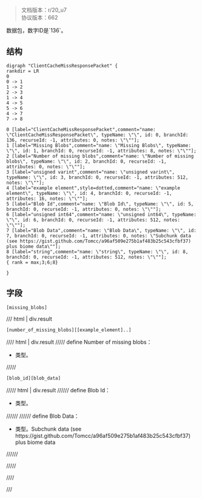 # <!-- md:samp ClientCacheMissResponsePacket -->

> 文档版本：r/20_u7<br/>协议版本：662

<!-- md:samp ClientCacheMissResponsePacket -->数据包，数字ID是`136`。

## 结构

```viz
digraph "ClientCacheMissResponsePacket" {
rankdir = LR
0
0 -> 1
1 -> 2
2 -> 3
1 -> 4
4 -> 5
5 -> 6
4 -> 7
7 -> 8

0 [label="ClientCacheMissResponsePacket",comment="name: \"ClientCacheMissResponsePacket\", typeName: \"\", id: 0, branchId: 136, recurseId: -1, attributes: 0, notes: \"\""];
1 [label="Missing Blobs",comment="name: \"Missing Blobs\", typeName: \"\", id: 1, branchId: 0, recurseId: -1, attributes: 8, notes: \"\""];
2 [label="Number of missing blobs",comment="name: \"Number of missing blobs\", typeName: \"\", id: 2, branchId: 0, recurseId: -1, attributes: 0, notes: \"\""];
3 [label="unsigned varint",comment="name: \"unsigned varint\", typeName: \"\", id: 3, branchId: 0, recurseId: -1, attributes: 512, notes: \"\""];
4 [label="example element",style=dotted,comment="name: \"example element\", typeName: \"\", id: 4, branchId: 0, recurseId: -1, attributes: 16, notes: \"\""];
5 [label="Blob Id",comment="name: \"Blob Id\", typeName: \"\", id: 5, branchId: 0, recurseId: -1, attributes: 0, notes: \"\""];
6 [label="unsigned int64",comment="name: \"unsigned int64\", typeName: \"\", id: 6, branchId: 0, recurseId: -1, attributes: 512, notes: \"\""];
7 [label="Blob Data",comment="name: \"Blob Data\", typeName: \"\", id: 7, branchId: 0, recurseId: -1, attributes: 0, notes: \"Subchunk data (see https://gist.github.com/Tomcc/a96af509e275b1af483b25c543cfbf37) plus biome data\""];
8 [label="string",comment="name: \"string\", typeName: \"\", id: 8, branchId: 0, recurseId: -1, attributes: 512, notes: \"\""];
{ rank = max;3;6;8}

}

```

## 字段

```title='ClientCacheMissResponsePacket'
[missing_blobs]
```

/// html | div.result
```title='Missing Blobs'
[number_of_missing_blobs][[example_element]..]
```

//// html | div.result
///// define
Number of missing blobs：<!-- md:samp unsigned varint -->

- <!-- md:samp unsigned varint -->类型。


/////
```title='示例元素'
[blob_id][blob_data]
```

///// html | div.result
////// define
Blob Id：<!-- md:samp unsigned int64 -->

- <!-- md:samp unsigned int64 -->类型。


//////
////// define
Blob Data：[<!-- md:samp string -->](../types/string.md)

- <!-- md:samp string -->类型。Subchunk data (see https://gist.github.com/Tomcc/a96af509e275b1af483b25c543cfbf37) plus biome data


//////

/////

////

///


